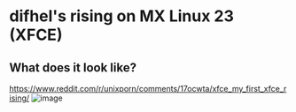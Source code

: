 # difhel's rising on MX Linux 23 (XFCE)
## What does it look like?
https://www.reddit.com/r/unixporn/comments/17ocwta/xfce_my_first_xfce_rising/
![image](https://github.com/difhel/xfce-dotfiles/assets/78644136/4560ecbc-66da-4cea-899d-d6e2d556c49b)
